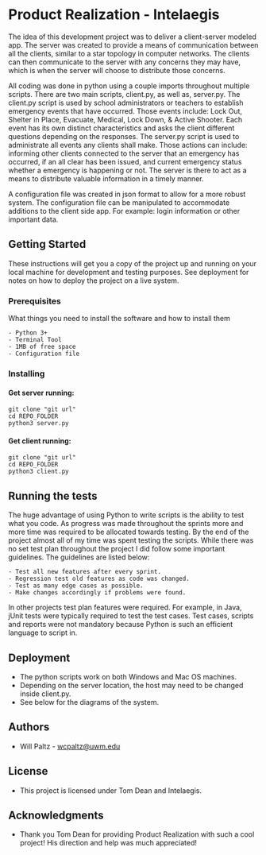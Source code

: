 # Product Realization - Intelaegis

The idea of this development project was to deliver a client-server modeled app. The server was created to provide a means of communication between all the clients, similar to a star topology in computer networks. The clients can then communicate to the server with any concerns they may have, which is when the server will choose to distribute those concerns.

All coding was done in python using a couple imports throughout multiple scripts. There are two main scripts, client.py, as well as, server.py. The client.py script is used by school administrators or teachers to establish emergency events that have occurred. Those events include: Lock Out, Shelter in Place, Evacuate, Medical, Lock Down, & Active Shooter. Each event has its own distinct characteristics and asks the client different questions depending on the responses. The server.py script is used to administrate all events any clients shall make. Those actions can include: informing other clients connected to the server that an emergency has occurred, if an all clear has been issued, and current emergency status whether a emergency is happening or not. The server is there to act as a means to distribute valuable information in a timely manner.

A configuration file was created in json format to allow for a more robust system. The configuration file can be manipulated to accommodate additions to the client side app. For example: login information or other important data.

## Getting Started

These instructions will get you a copy of the project up and running on your local machine for development and testing purposes. See deployment for notes on how to deploy the project on a live system.

### Prerequisites

What things you need to install the software and how to install them

```
- Python 3+
- Terminal Tool
- 1MB of free space
- Configuration file
```

### Installing

#### Get server running:
```
git clone "git url"
cd REPO_FOLDER
python3 server.py
```

#### Get client running:
```
git clone "git url"
cd REPO_FOLDER
python3 client.py
```

## Running the tests

The huge advantage of using Python to write scripts is the ability to test what you code. As progress was made throughout the sprints more and more time was required to be allocated towards testing. By the end of the project almost all of my time was spent testing the scripts. While there was no set test plan throughout the project I did follow some important guidelines. The guidelines are listed below:
```
- Test all new features after every sprint. 
- Regression test old features as code was changed. 
- Test as many edge cases as possible. 
- Make changes accordingly if problems were found. 
```
In other projects test plan features were required. For example, in Java, jUnit tests were typically required to test the test cases. Test cases, scripts and reports were not mandatory because Python is such an efficient language to script in. 

## Deployment
- The python scripts work on both Windows and Mac OS machines.
- Depending on the server location, the host may need to be changed inside client.py.
- See below for the diagrams of the system.

## Authors
- Will Paltz - wcpaltz@uwm.edu

## License
- This project is licensed under Tom Dean and Intelaegis.

## Acknowledgments
- Thank you Tom Dean for providing Product Realization with such a cool project! His direction and help was much appreciated!
